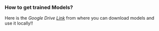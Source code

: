 ### How to get trained Models?

Here is the *Google Drive [Link](https://drive.google.com/drive/folders/1o_3NUUrvCD_EeqsMdKIZicJPux2v2iQN?usp=sharing)* from where you can download models and use it locally!! 
